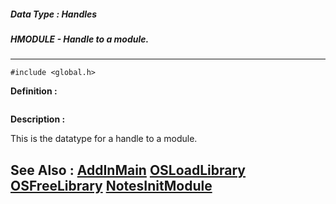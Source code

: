 ##### Data Type : Handles
##### HMODULE - Handle to a module.
---
```
#include <global.h>
```

**Definition :**
```

```

**Description :**

This is the datatype for a handle to a module.


**See Also :**
[AddInMain](/domino-c-api-docs/reference/Func/AddInMain)
[OSLoadLibrary](/domino-c-api-docs/reference/Func/OSLoadLibrary)
[OSFreeLibrary](/domino-c-api-docs/reference/Func/OSFreeLibrary)
[NotesInitModule](/domino-c-api-docs/reference/Func/NotesInitModule)
---

